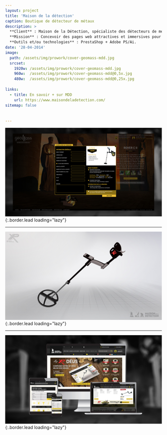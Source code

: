 ```yaml
---
layout: project
title: 'Maison de la détection'
caption: Boutique de détecteur de métaux 
description: >
  **Client** : Maison de la Détection, spécialiste des détecteurs de métaux depuis 1978, offre un large choix d'équipements de détection avec plus de 40 ans d'expérience et des conseils experts.<br/><br/>
  **Mission** : Concevoir des pages web attractives et immersives pour l'univers de Geomass, présentant une large gamme de détecteurs de métaux. Créer un système graphique cohérent et déclinable, avec une page produit unique. Refonte de la page "Mon compte" du site officiel de la Maison de la Détection, optimisée sur mobile.<br/><br/>
  **Outils et/ou technologies** : PrestaShop + Adobe PS/Ai.
date: '28-04-2014'
image: 
  path: /assets/img/prowork/cover-geomass-mdd.jpg
  srcset: 
    1920w: /assets/img/prowork/cover-geomass-mdd.jpg
    960w:  /assets/img/prowork/cover-geomass-mdd@0,5x.jpg
    480w:  /assets/img/prowork/cover-geomass-mdd@0,25x.jpg

links:
  - title: En savoir + sur MDD
    url: https://www.maisondeladetection.com/
sitemap: false


---
```



![Breadcrumbs](/assets/img/prowork/cover-webdesign-modal-geomass-mdd.jpg){:.border.lead loading="lazy"}

---

![Breadcrumbs](/assets/img/prowork/cover-detecteur-metaux-xp.jpg){:.border.lead loading="lazy"}

---

![Breadcrumbs](/assets/img/prowork/cover-webdesign-page-compte-mdd.jpg){:.border.lead loading="lazy"}